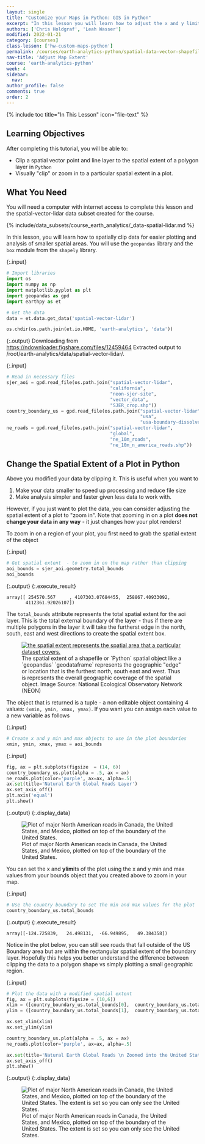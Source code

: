 ```yaml
---
layout: single
title: "Customize your Maps in Python: GIS in Python"
excerpt: "In this lesson you will learn how to adjust the x and y limits of your matplotlib and geopandas map to change the spatial extent.."
authors: ['Chris Holdgraf', 'Leah Wasser']
modified: 2022-01-21
category: [courses]
class-lesson: ['hw-custom-maps-python']
permalink: /courses/earth-analytics-python/spatial-data-vector-shapefiles/python-change-spatial-extent-of-map-matplotlib-geopandas/
nav-title: 'Adjust Map Extent'
course: 'earth-analytics-python'
week: 4
sidebar:
  nav:
author_profile: false
comments: true
order: 2
---
```

{% include toc title="In This Lesson" icon="file-text" %}

<div class='notice--success' markdown="1">

## <i class="fa fa-graduation-cap" aria-hidden="true"></i> Learning Objectives

After completing this tutorial, you will be able to:

* Clip a spatial vector point and line layer to the spatial extent of a polygon layer in `Python`
* Visually "clip" or zoom in to a particular spatial extent in a plot.

## <i class="fa fa-check-square-o fa-2" aria-hidden="true"></i> What You Need

You will need a computer with internet access to complete this lesson and the
spatial-vector-lidar data subset created for the course.

{% include/data_subsets/course_earth_analytics/_data-spatial-lidar.md %}


</div>


In this lesson, you will learn how to spatially clip data for easier plotting and analysis of smaller spatial areas. You will use the `geopandas` library and the `box` module from the `shapely` library. 

{:.input}
```python
# Import libraries
import os
import numpy as np
import matplotlib.pyplot as plt
import geopandas as gpd
import earthpy as et

# Get the data
data = et.data.get_data('spatial-vector-lidar')

os.chdir(os.path.join(et.io.HOME, 'earth-analytics', 'data'))
```

{:.output}
    Downloading from https://ndownloader.figshare.com/files/12459464
    Extracted output to /root/earth-analytics/data/spatial-vector-lidar/.



{:.input}
```python
# Read in necessary files 
sjer_aoi = gpd.read_file(os.path.join("spatial-vector-lidar", 
                                      "california", 
                                      "neon-sjer-site", 
                                      "vector_data", 
                                      "SJER_crop.shp"))
country_boundary_us = gpd.read_file(os.path.join("spatial-vector-lidar", 
                                                 "usa", 
                                                 "usa-boundary-dissolved.shp"))
ne_roads = gpd.read_file(os.path.join("spatial-vector-lidar", 
                                      "global", 
                                      "ne_10m_roads",
                                      "ne_10m_n_america_roads.shp"))
```



## Change the Spatial Extent of a Plot in Python

Above you modified your data by clipping it. This is useful when you want to 

1. Make your data smaller to speed up processing and reduce file size
2. Make analysis simpler and faster given less data to work with.

However, if you just want to plot the data, you can consider adjusting the spatial extent of a plot to "zoom in". Note that zooming in on a plot **does not change your data in any way** - it just changes how your plot renders!

To zoom in on a region of your plot, you first need to grab the spatial extent of the object 

{:.input}
```python
# Get spatial extent  - to zoom in on the map rather than clipping
aoi_bounds = sjer_aoi.geometry.total_bounds
aoi_bounds
```

{:.output}
{:.execute_result}



    array([ 254570.567     , 4107303.07684455,  258867.40933092,
           4112361.92026107])





The `total_bounds` attribute represents the total spatial extent for the aoi layer. This is the total external boundary of the layer - thus if there are multiple polygons in the layer it will take the furtherst edge in the north, south, east and west directions to create the spatial extent box. 

<figure>
    <a href="{{ site.baseurl }}/images/courses/earth-analytics/spatial-data/spatial-extent.png">
    <img src="{{ site.baseurl }}/images/courses/earth-analytics/spatial-data/spatial-extent.png" alt="the spatial extent represents the spatial area that a particular dataset covers."></a>
    <figcaption>The spatial extent of a shapefile or `Python` spatial object like a `geopandas` `geodataframe` represents
    the geographic "edge" or location that is the furthest north, south east and
    west. Thus is represents the overall geographic coverage of the spatial object.
    Image Source: National Ecological Observatory Network (NEON)
    </figcaption>
</figure>

The object that is returned is a tuple - a non editable object containing 4 values:
`(xmin, ymin, xmax, ymax)`. If you want you can assign each value to a new variable as follows

{:.input}
```python
# Create x and y min and max objects to use in the plot boundaries
xmin, ymin, xmax, ymax = aoi_bounds
```

{:.input}
```python
fig, ax = plt.subplots(figsize  = (14, 6))
country_boundary_us.plot(alpha = .5, ax = ax)
ne_roads.plot(color='purple', ax=ax, alpha=.5)
ax.set(title='Natural Earth Global Roads Layer')
ax.set_axis_off()
plt.axis('equal')
plt.show()
```

{:.output}
{:.display_data}

<figure>

<img src = "{{ site.url }}/images/courses/plot-data-in-python-textbook/01-plot-with-matplotlib/intro-to-spatial-plotting-matplotlib/2019-07-09-plot06-spatial-set-plot-x-y-limits-python/2019-07-09-plot06-spatial-set-plot-x-y-limits-python_8_0.png" alt = "Plot of major North American roads in Canada, the United States, and Mexico, plotted on top of the boundary of the United States.">
<figcaption>Plot of major North American roads in Canada, the United States, and Mexico, plotted on top of the boundary of the United States.</figcaption>

</figure>




You can set the x and **ylim**its of the plot using the x and y min and max values from your bounds object that you created above to zoom in your map. 

{:.input}
```python
# Use the country boundary to set the min and max values for the plot
country_boundary_us.total_bounds
```

{:.output}
{:.execute_result}



    array([-124.725839,   24.498131,  -66.949895,   49.384358])





Notice in the plot below, you can still see roads that fall outside of the US Boundary area but are within the rectangular spatial extent of the boundary layer. Hopefully this helps you better understand the difference between clipping the data to a polygon shape vs simply plotting a small geographic region. 

{:.input}
```python
# Plot the data with a modified spatial extent
fig, ax = plt.subplots(figsize = (10,6))
xlim = ([country_boundary_us.total_bounds[0],  country_boundary_us.total_bounds[2]])
ylim = ([country_boundary_us.total_bounds[1],  country_boundary_us.total_bounds[3]])

ax.set_xlim(xlim)
ax.set_ylim(ylim)

country_boundary_us.plot(alpha = .5, ax = ax)
ne_roads.plot(color='purple', ax=ax, alpha=.5)

ax.set(title='Natural Earth Global Roads \n Zoomed into the United States')
ax.set_axis_off()
plt.show()
```

{:.output}
{:.display_data}

<figure>

<img src = "{{ site.url }}/images/courses/plot-data-in-python-textbook/01-plot-with-matplotlib/intro-to-spatial-plotting-matplotlib/2019-07-09-plot06-spatial-set-plot-x-y-limits-python/2019-07-09-plot06-spatial-set-plot-x-y-limits-python_12_0.png" alt = "Plot of major North American roads in Canada, the United States, and Mexico, plotted on top of the boundary of the United States. The extent is set so you can only see the United States.">
<figcaption>Plot of major North American roads in Canada, the United States, and Mexico, plotted on top of the boundary of the United States. The extent is set so you can only see the United States.</figcaption>

</figure>



